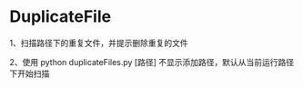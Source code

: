 # DuplicateFile

1、扫描路径下的重复文件，并提示删除重复的文件

2、使用
    python duplicateFiles.py [路径]
    不显示添加路径，默认从当前运行路径下开始扫描
    
